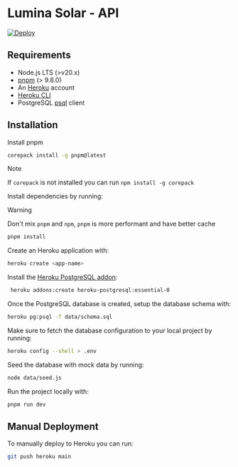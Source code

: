 # Lumina Solar - API

[![Deploy](https://www.herokucdn.com/deploy/button.svg)](https://heroku.com/deploy)

## Requirements

- Node.js LTS (>v20.x)
- [pnpm](https://pnpm.io/) (> 9.8.0)
- An [Heroku](https://signup.heroku.com/) account
- [Heroku CLI](https://devcenter.heroku.com/articles/heroku-cli)
- PostgreSQL [psql](https://www.postgresql.org/download/) client

## Installation

Install pnpm

```sh
corepack install -g pnpm@latest
```

> [!NOTE]
> If `corepack` is not installed you can run `npm install -g corepack`

Install dependencies by running:

> [!WARNING]
> Don't mix `pnpm` and `npm`, `pnpm` is more performant and have better cache

```sh
pnpm install
```

Create an Heroku application with:

```sh
heroku create <app-name>
```

Install the [Heroku PostgreSQL addon](https://elements.heroku.com/addons/heroku-postgresql):

```sh
 heroku addons:create heroku-postgresql:essential-0
```

Once the PostgreSQL database is created, setup the database schema with:

```sh
heroku pg:psql -f data/schema.sql
```

Make sure to fetch the database configuration to your local project by running:

```sh
heroku config --shell > .env
```

Seed the database with mock data by running:

```sh
node data/seed.js
```

Run the project locally with:

```sh
pnpm run dev
```

## Manual Deployment

To manually deploy to Heroku you can run:

```sh
git push heroku main
```
